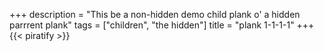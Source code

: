 +++
description = "This be a non-hidden demo child plank o' a hidden parrrent plank"
tags = ["children", "the hidden"]
title = "plank 1-1-1-1"
+++
{{< piratify >}}
